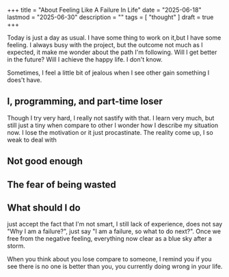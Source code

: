 +++
title = "About Feeling Like A Failure In Life"
date = "2025-06-18"
lastmod = "2025-06-30"
description = ""
tags = [
    "thought"
]
draft = true 
+++

Today is just a day as usual. I have some thing to work on it,but
I have some feeling. I always busy with the project, but the outcome not much
as I expected, it make me wonder about the path I'm following. Will I get
better in the future? Will I achieve the happy life. I don't know.

Sometimes, I feel a little bit of jealous when I see other gain something I does't have. 

## I, programming, and part-time loser 

Though I try very hard, I really not sastify with that. 
I learn very much, but still just a tiny when compare to other
I wonder how I describe my situation now. I lose the motivation or it just procastinate.
The reality come up, I so weak to deal with 

## Not good enough

## The fear of being wasted

## What should I do

just accept the fact that I'm not smart, I still lack of experience, does not
say "Why I am a failure?", just say "I am a failure, so what to
do next?". Once we free from the negative feeling, everything now clear as a blue
sky after a storm.

When you think about you lose compare to someone, I remind you if you see
there is no one is better than you, you currently doing wrong in your life.

